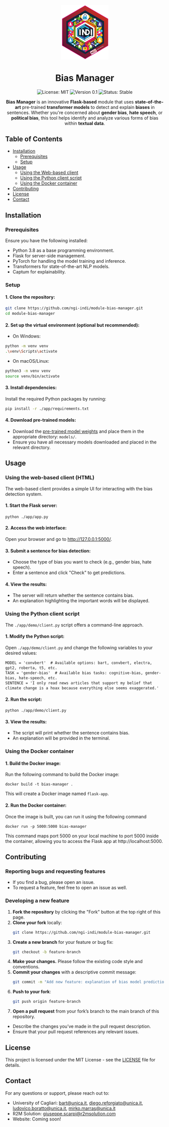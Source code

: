 <div align="center">
  <img src="assets/logo.png" alt="Logo" width="150"/>

  # Bias Manager

  ![License: MIT](https://img.shields.io/badge/License-MIT-blue.svg)
  ![Version 0.1](https://img.shields.io/badge/version-0.1-green.svg)
  ![Status: Stable](https://img.shields.io/badge/status-stable-brightgreen.svg)
    
  <p><strong>Bias Manager</strong> is an innovative <strong>Flask-based</strong> module that uses <strong>state-of-the-art</strong> pre-trained <strong>transformer models</strong> to detect and explain <strong>biases</strong> in sentences. Whether you're concerned about <strong>gender bias</strong>, <strong>hate speech</strong>, or <strong>political bias</strong>, this tool helps identify and analyze various forms of bias within <strong>textual data</strong>.</p>
</div>

## Table of Contents

- [Installation](#installation)
  - [Prerequisites](#prerequisites)
  - [Setup](#setup)
- [Usage](#usage)
  - [Using the Web-based client](#using-the-web-based-client-html)
  - [Using the Python client script](#using-the-python-client-script)
  - [Using the Docker container](#using-the-docker-container)
- [Contributing](#contributing)
- [License](#license)
- [Contact](#contact)

## Installation

### Prerequisites

Ensure you have the following installed:

- Python 3.8 as a base programming environment.
- Flask for server-side management.
- PyTorch for handling the model training and inference.
- Transformers for state-of-the-art NLP models.
- Captum for explainability.

### Setup

#### 1. Clone the repository:

```bash
git clone https://github.com/ngi-indi/module-bias-manager.git
cd module-bias-manager
```

#### 2. Set up the virtual environment (optional but recommended):

  - On Windows:
  ```bash
  python -m venv venv
  .\venv\Scripts\activate
  ```

  - On macOS/Linux:
  ```bash
  python3 -m venv venv
  source venv/bin/activate
  ```

#### 3. Install dependencies:
Install the required Python packages by running:
  ```bash
  pip install -r ./app/requirements.txt
  ```

#### 4. Download pre-trained models:
- Download the [pre-trained model weights](https://drive.google.com/drive/folders/1aOTVMTdLcDhOHuj-bcJbO5SPM7Zdh-_O?usp=drive_link) and place them in the appropriate directory: ```models/```.
- Ensure you have all necessary models downloaded and placed in the relevant directory.

## Usage

### Using the web-based client (HTML)

The web-based client provides a simple UI for interacting with the bias detection system.

#### 1. Start the Flask server: 

    python ./app/app.py

#### 2. Access the web interface:
   
   Open your browser and go to http://127.0.0.1:5000/. 

#### 3. Submit a sentence for bias detection:
- Choose the type of bias you want to check (e.g., gender bias, hate speech).
- Enter a sentence and click "Check" to get predictions.

#### 4. View the results:
- The server will return whether the sentence contains bias.
- An explanation highlighting the important words will be displayed.

### Using the Python client script

The ```./app/demo/client.py``` script offers a command-line approach.

#### 1. Modify the Python script:
Open ```./app/demo/client.py``` and change the following variables to your desired values:

    MODEL = 'convbert'  # Available options: bart, convbert, electra, gpt2, roberta, t5, etc.
    TASK = 'gender-bias'  # Available bias tasks: cognitive-bias, gender-bias, hate-speech, etc.
    SENTENCE = 'I only read news articles that support my belief that climate change is a hoax because everything else seems exaggerated.'

#### 2. Run the script:
   
    python ./app/demo/client.py

#### 3. View the results:
- The script will print whether the sentence contains bias.
- An explanation will be provided in the terminal.

### Using the Docker container

#### 1. Build the Docker image:
Run the following command to build the Docker image:

    docker build -t bias-manager .

This will create a Docker image named ```flask-app```.

#### 2. Run the Docker container:
Once the image is built, you can run it using the following command

    docker run -p 5000:5000 bias-manager

This command maps port 5000 on your local machine to port 5000 inside the container, allowing you to access the Flask app at http://localhost:5000.


## Contributing

### Reporting bugs and requesting features
- If you find a bug, please open an issue.
- To request a feature, feel free to open an issue as well.

### Developing a new feature

1. **Fork the repository** by clicking the "Fork" button at the top right of this page.
2. **Clone your fork** locally:
   ```bash
   git clone https://github.com/ngi-indi/module-bias-manager.git
   ```
3. **Create a new branch** for your feature or bug fix:
   ```bash
   git checkout -b feature-branch
   ```
4. **Make your changes.** Please follow the existing code style and conventions.
5. **Commit your changes** with a descriptive commit message:
   ```bash
   git commit -m "Add new feature: explanation of bias model predictions"
   ```
6. **Push to your fork**:
   ```bash
   git push origin feature-branch
   ```
7. **Open a pull request** from your fork’s branch to the main branch of this repository.
- Describe the changes you’ve made in the pull request description.
- Ensure that your pull request references any relevant issues.

## License
This project is licensed under the MIT License - see the [LICENSE](https://github.com/ngi-indi/module-bias-manager/blob/main/LICENSE.md) file for details.

## Contact
For any questions or support, please reach out to:
- University of Cagliari: bart@unica.it, diego.reforgiato@unica.it, ludovico.boratto@unica.it, mirko.marras@unica.it
- R2M Solution: giuseppe.scarpi@r2msolution.com
- Website: Coming soon!